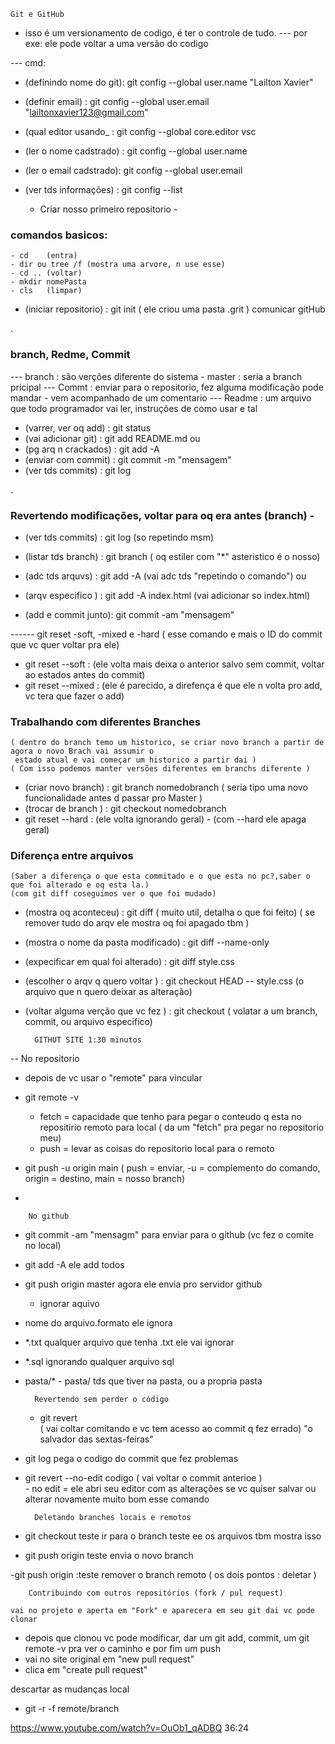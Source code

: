 	Git e GitHub

- isso é um versionamento de codigo, é ter o controle de tudo.
--- por exe: ele pode voltar a uma versão do codigo

--- cmd:
- (definindo nome do git): git config --global user.name "Lailton Xavier" 
- (definir email)	 : git config --global user.email "lailtonxavier123@gmail.com"  	
- (qual editor usando_	 : git config --global core.editor vsc
- (ler o nome cadstrado) : git config --global user.name
- (ler o email cadstrado): git config --global user.email
- (ver tds informações)	 : git config --list

	- Criar nosso primeiro repositorio -

### 		comandos basicos:
	- cd    (entra)
	- dir ou tree /f (mostra uma arvore, n use esse)
	- cd .. (voltar) 
	- mkdir nomePasta
	- cls 	(limpar)

- (iniciar repositorio) : git init	( ele criou uma pasta .grit ) comunicar gitHub

.

### 		branch, Redme, Commit

--- branch : são verções diferente do sistema
	- master : seria a branch pricipal
--- Commt  : enviar para o repositorio, fez alguma modificação pode mandar
	- vem acompanhado de um comentario
--- Readme : um arquivo que todo programador vai ler, instruções de como usar e tal  

- (varrer, ver oq add) : git status
- (vai adicionar  git) : git add README.md
ou
- (pg arq n crackados) : git add -A
- (enviar com commit)  : git commit -m "mensagem"
- (ver tds commits)    : git log

.

### 		Revertendo modificações, voltar para oq era antes (branch)  -  

- (ver tds commits)   : git log 			(so repetindo msm)
- (listar tds branch) : git branch 			( oq estiler com "*" asteristico é o nosso)

- (adc tds arquvs)    : git add -A 			(vai adc tds "repetindo o comando")
ou 
- (arqv especifico )  : git add -A index.html 		(vai adicionar so index.html)
- (add e commit junto): git commit -am "mensagem"

------ git reset -soft, -mixed e -hard  ( esse comando e mais o ID do commit que vc quer voltar pra ele)

- git reset --soft  : (ele volta mais deixa o anterior salvo sem commit, voltar ao estados antes do commit)
- git reset --mixed : (ele é parecido, a direfença é que ele n volta pro add, vc tera que fazer o add)


###		Trabalhando com diferentes Branches
	( dentro do branch temo um historico, se criar novo branch a partir de agora o novo Brach vai assumir o 
	 estado atual e vai começar um historico a partir dai )
	( Com isso podemos manter versões diferentes em branchs diferente )

- (criar novo branch) : git branch nomedobranch		( seria tipo uma novo funcionalidade antes d passar pro Master )
- (trocar de branch ) : git checkout nomedobranch
- git reset --hard  : (ele volta ignorando geral) - (com --hard ele apaga geral)


###		Diferença entre arquivos
	(Saber a diferença o que esta commitado e o que esta no pc?,saber o que foi alterado e oq esta la.)
	(com git diff coseguimos ver o que foi mudado)

- (mostra oq aconteceu) : git diff		( muito util, detalha o que foi feito)
	( se remover tudo do arqv ele mostra oq foi apagado tbm )

- (mostra o nome da pasta modificado) : git diff --name-only
- (expecificar em qual foi alterado)  : git diff style.css
- (escolher o arqv q quero voltar  ) : git checkout HEAD -- style.css  (o arquivo que n quero deixar as alteração)
- (voltar alguma verção que vc fez )   : git checkout  ( volatar a um branch, commit, ou arquivo especifico)


		GITHUT SITE 1:30 minutos

--	No repositorio

-  depois de vc usar o "remote" para vincular
- git remote -v
	- fetch = capacidade que tenho para pegar o conteudo q esta no repositirio remoto para local
		( da um "fetch" pra pegar no repositorio meu)
	- push  =  levar as coisas do repositorio local para o remoto
- git push -u origin main	( push = enviar, -u = complemento do comando, origin = destino, main = nosso branch)

-

		No github

- git commit -am "mensagm"	para enviar para o github 	(vc fez o comite no local)
- git add -A			ele add todos
- git push origin master	agora ele envia pro servidor github


	- ignorar aquivo

- nome do arquivo.formato 	ele ignora
- *.txt			qualquer arquivo que tenha .txt ele vai ignorar
- *.sql			ignorando qualquer arquivo sql
- pasta/* - pasta/	tds que tiver na pasta, ou a propria pasta


		Revertendo sem perder o código
	- git revert	
	( vai coltar comitando e vc tem acesso ao commit q fez errado) "o salvador das sextas-feiras"

- git log	pega o codigo do commit que fez problemas
- git revert --no-edit  codigo	    	( vai voltar o commit anterioe )	
		- no edit = ele abri seu editor com as alterações se vc quiser salvar ou alterar novamente
		muito bom esse comando

		
		Deletando branches locais e remotos

- git checkout teste		ir para o branch teste ee os arquivos tbm mostra isso
- git push origin teste		envia o novo branch 

-git push origin :teste		remover o branch remoto ( os dois pontos : deletar )



		Contribuindo com outros repositórios (fork / pul request)

	vai no projeto e aperta em "Fork" e aparecera em seu git dai vc pode clonar 

- depois que clonou vc pode modificar, dar um git add, commit, um git remote -v pra ver o caminho e por fim
	um push
- vai no site original em "new pull request"
- clica em "create pull request" 

 descartar as mudanças local 
- git -r -f remote/branch





https://www.youtube.com/watch?v=OuOb1_qADBQ  36:24


